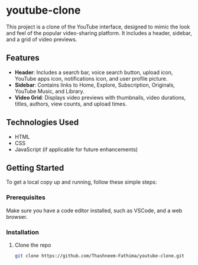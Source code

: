 # youtube-clone

This project is a clone of the YouTube interface, designed to mimic the look and feel of the popular video-sharing platform. It includes a header, sidebar, and a grid of video previews.

## Features

- **Header**: Includes a search bar, voice search button, upload icon, YouTube apps icon, notifications icon, and user profile picture.
- **Sidebar**: Contains links to Home, Explore, Subscription, Originals, YouTube Music, and Library.
- **Video Grid**: Displays video previews with thumbnails, video durations, titles, authors, view counts, and upload times.

## Technologies Used

- HTML
- CSS
- JavaScript (if applicable for future enhancements)

## Getting Started

To get a local copy up and running, follow these simple steps:

### Prerequisites

Make sure you have a code editor installed, such as VSCode, and a web browser.

### Installation

1. Clone the repo
   ```sh
   git clone https://github.com/Thashneem-Fathima/youtube-clone.git
